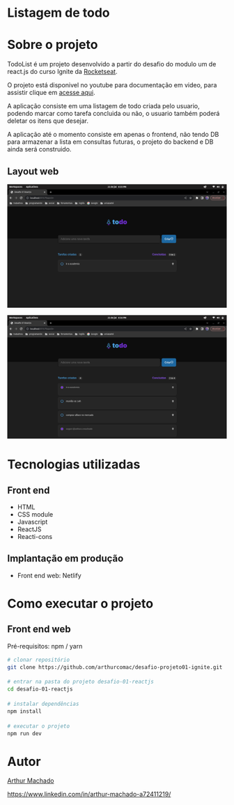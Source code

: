 # Listagem de todo
# Sobre o projeto

TodoList é um projeto desenvolvido a partir do desafio do modulo um de react.js do curso Ignite da [Rocketseat](https://app.rocketseat.com.br/).

O projeto está disponivel no youtube para documentação em video, para assistir clique em [acesse aqui](https://youtu.be/ZDrbLW15dbU).

A aplicação consiste em uma listagem de todo criada pelo usuario, podendo marcar como tarefa concluida ou não, o usuario também poderá deletar os itens que desejar.

A aplicação até o momento consiste em apenas o frontend, não tendo DB para armazenar a lista em consultas futuras, o projeto do backend e DB ainda será construido.

## Layout web
![Web 1](https://github.com/arthurcomac/desafio-projeto01-ignite/blob/main/desafio-01-reactjs/public/assets/todolist-umitem.png)

![Web 2](https://github.com/arthurcomac/desafio-projeto01-ignite/blob/main/desafio-01-reactjs/public/assets/todolist-quatroitens.png)



# Tecnologias utilizadas
## Front end
- HTML
- CSS module
- Javascript
- ReactJS
- Reacti-cons
## Implantação em produção
- Front end web: Netlify

# Como executar o projeto

## Front end web
Pré-requisitos: npm / yarn

```bash
# clonar repositório
git clone https://github.com/arthurcomac/desafio-projeto01-ignite.git

# entrar na pasta do projeto desafio-01-reactjs
cd desafio-01-reactjs

# instalar dependências
npm install

# executar o projeto
npm run dev
```

# Autor

[Arthur Machado](https://www.instagram.com/arthur.c.machado/?next=%2Farthurmy25%2F)

https://www.linkedin.com/in/arthur-machado-a72411219/
